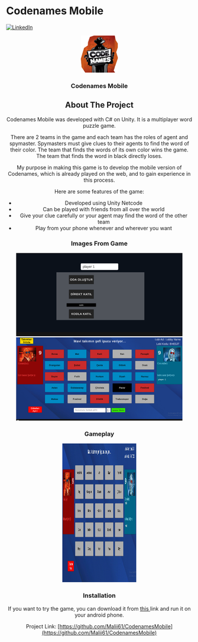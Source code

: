 # Codenames Mobile
<a name="readme-top"></a>

[![LinkedIn][linkedin-shield]][linkedin-url]



<div align="center">
  <a href="https://github.com/Malii61/CubeSurfer">
    <img src="Images/logo.jpg" alt="Logo" width="100" height="100">
  </a>

  <h3 align="center">Codenames Mobile</h3>

<!-- ABOUT THE PROJECT -->
## About The Project

Codenames Mobile was developed with C# on Unity. It is a multiplayer word puzzle game.
 
There are 2 teams in the game and each team has the roles of agent and spymaster. Spymasters must give clues to their agents to find the word of their color. The team that finds the words of its own color wins the game. The team that finds the word in black directly loses.

My purpose in making this game is to develop the mobile version of Codenames, which is already played on the web, and to gain experience in this process.
  
  
Here are some features of the game:
* Developed using Unity Netcode
* Can be played with friends from all over the world
* Give your clue carefully or your agent may find the word of the other team
* Play from your phone whenever and wherever you want
 
  
### Images From Game
  <img src="/Images/main%20menu.png" width="450" height="225"/>
  <img src="/Images/in%20game%201.png" width="450" height="225"/>
  
 ### Gameplay
  <img src="/Images/Gameplay.gif" width="200" height="375"/>
  
  
### Installation
 <a>
    If you want to try the game, you can download it from <a href="https://github.com/Malii61/CodenamesMobile/blob/main/Build/CodenamesMobile.apk"> this </a> link and run it on your android phone.


   
   
Project Link: [https://github.com/Malii61/CodenamesMobile](https://github.com/Malii61/CodenamesMobile)


[linkedin-shield]: https://img.shields.io/badge/-LinkedIn-black.svg?style=for-the-badge&logo=linkedin&colorB=555
[linkedin-url]: https://www.linkedin.com/in/muhammed-ali-tural/
 
